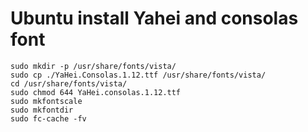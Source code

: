 # Ubuntu install Yahei and consolas font

```
sudo mkdir -p /usr/share/fonts/vista/ 
sudo cp ./YaHei.Consolas.1.12.ttf /usr/share/fonts/vista/ 
cd /usr/share/fonts/vista/ 
sudo chmod 644 YaHei.consolas.1.12.ttf
sudo mkfontscale
sudo mkfontdir
sudo fc-cache -fv
```

